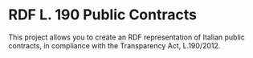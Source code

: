 # RDF L. 190 Public Contracts
This project allows you to create an RDF representation of Italian public contracts, in compliance with the Transparency Act, L.190/2012.
